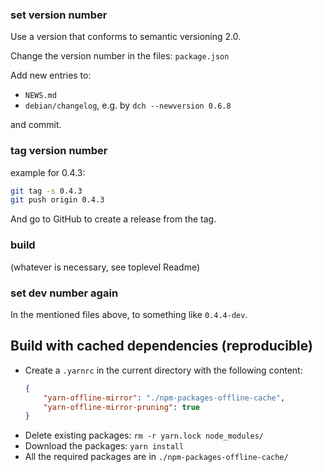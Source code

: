 ### set version number

Use a version that conforms to semantic versioning 2.0.

Change the version number in the files:
`package.json`

Add new entries to:
 * `NEWS.md`
 * `debian/changelog`,
 e.g. by `dch --newversion 0.6.8`

and commit.

### tag version number
example for 0.4.3:
```sh
git tag -s 0.4.3
git push origin 0.4.3
```

And go to GitHub to create a release from the tag.

### build
(whatever is necessary, see toplevel Readme)

### set dev number again
In the mentioned files above, to something like `0.4.4-dev`.

## Build with cached dependencies (reproducible)

- Create a `.yarnrc` in the current directory with the following content:
  ```json
  {
      "yarn-offline-mirror": "./npm-packages-offline-cache",
      "yarn-offline-mirror-pruning": true
  }
  ```
- Delete existing packages: `rm -r yarn.lock node_modules/`
- Download the packages: `yarn install`
- All the required packages are in `./npm-packages-offline-cache/`
